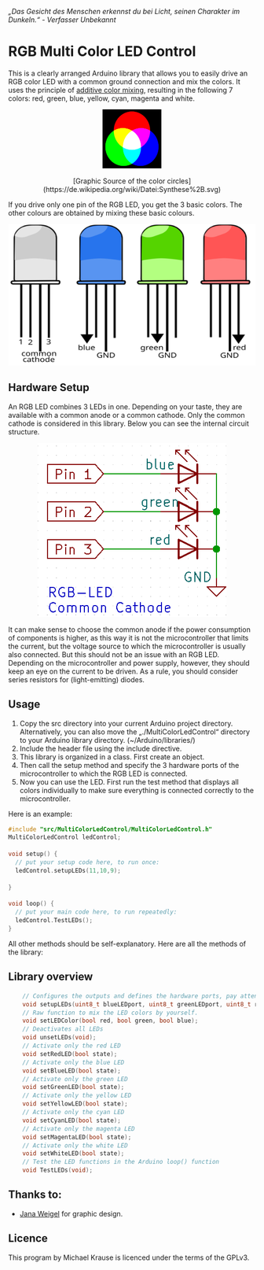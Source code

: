 *„Das Gesicht des Menschen erkennst du bei Licht, seinen Charakter im Dunkeln.“ - Verfasser Unbekannt*

# RGB Multi Color LED Control

This is a clearly arranged Arduino library that allows you to easily drive an RGB color LED with a common ground connection and mix the colors.
It uses the principle of [additive color mixing](https://en.wikipedia.org/wiki/Additive_color), resulting in the following 7 colors: red, green, blue, yellow, cyan, magenta and white.

<p align="center">
  <img width="120" height="120" src="Figures/additive_mixing_example.svg">
</p>

<center>
[Graphic Source of the color circles](https://de.wikipedia.org/wiki/Datei:Synthese%2B.svg)
</center>

If you drive only one pin of the RGB LED, you get the 3 basic colors. The other colours are obtained by mixing these basic colours.
<p align="center">
  <img width="504" height="288" src="Figures/RGB_LED.svg">
</p>

## Hardware Setup

An RGB LED combines 3 LEDs in one. Depending on your taste, they are available with a common anode or a common cathode.
Only the common cathode is considered in this library. Below you can see the internal circuit structure.
<p align="center">
  <img width="384" height="354" src="Figures/schematic_RGB_LED.png">
</p>

It can make sense to choose the common anode if the power consumption of components is higher, as this way it is not the microcontroller that limits the current, but the voltage source to which the microcontroller is usually also connected.
But this should not be an issue with an RGB LED. Depending on the microcontroller and power supply, however, they should keep an eye on the current to be driven. As a rule, you should consider series resistors for (light-emitting) diodes.

## Usage
1. Copy the src directory into your current Arduino project directory. Alternatively, you can also move the „./MultiColorLedControl“ directory to your Arduino library directory. (~/Arduino/libraries/)
2. Include the header file using the include directive.
3. This library is organized in a class. First create an object.
4. Then call the setup method and specify the 3 hardware ports of the microcontroller to which the RGB LED is connected. 
5. Now you can use the LED. First run the test method that displays all colors individually to make sure everything is connected correctly to the microcontroller.


Here is an example:

```C
#include "src/MultiColorLedControl/MultiColorLedControl.h"
MultiColorLedControl ledControl;

void setup() {
  // put your setup code here, to run once:
  ledControl.setupLEDs(11,10,9);

}

void loop() {
  // put your main code here, to run repeatedly:
  ledControl.TestLEDs();
}
```

All other methods should be self-explanatory. Here are all the methods of the library:

## Library overview

```C
    // Configures the outputs and defines the hardware ports, pay attention to your circuits
    void setupLEDs(uint8_t blueLEDport, uint8_t greenLEDport, uint8_t redLEDport);
    // Raw function to mix the LED colors by yourself.
    void setLEDColor(bool red, bool green, bool blue);
    // Deactivates all LEDs
    void unsetLEDs(void);
    // Activate only the red LED
    void setRedLED(bool state);
    // Activate only the blue LED
    void setBlueLED(bool state);
    // Activate only the green LED
    void setGreenLED(bool state);
    // Activate only the yellow LED
    void setYellowLED(bool state);
    // Activate only the cyan LED
    void setCyanLED(bool state);
    // Activate only the magenta LED
    void setMagentaLED(bool state);
    // Activate only the white LED
    void setWhiteLED(bool state);
    // Test the LED functions in the Arduino loop() function
    void TestLEDs(void);
```


## Thanks to:

- [Jana Weigel](https://janaweigel.wordpress.com/) for graphic design.

## Licence
This program by Michael Krause is licenced under the terms of the GPLv3.
